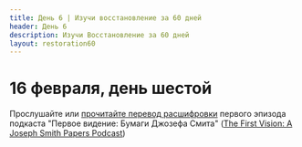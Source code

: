 ```yaml
---
title: Дeнь 6 | Изучи восстановление за 60 дней
header: День 6
description: Изучи Восстановление за 60 дней
layout: restoration60
---
```


# 16 февраля, день шестой

Прослушайте или [прочитайте перевод расшифровки](/restoration60/articles/podcast_first_vision_episode_1) первого эпизода подкаста "Первое видение: Бумаги Джозефа Смита" ([The First Vision: A Joseph Smith Papers Podcast](https://www.josephsmithpapers.org/articles/the-first-vision-a-joseph-smith-papers-podcast))
